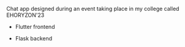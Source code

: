 Chat app designed during an event taking place in my college called EHORYZON'23


* Flutter frontend 

* Flask backend
